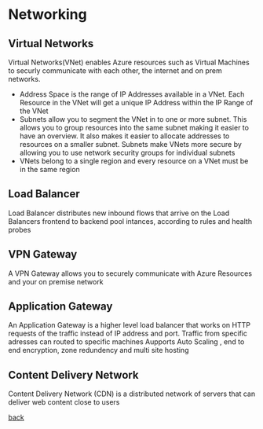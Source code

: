 # Networking

## Virtual Networks
Virtual Networks(VNet) enables Azure resources such as Virtual Machines to securly communicate with each other, the internet and on prem networks.
- Address Space is the range of IP Addresses available in a VNet. Each Resource in the VNet will get a unique IP Address within the IP Range of the VNet
- Subnets allow you to segment the VNet in to one or more subnet. This allows you to group resources into the same subnet making it easier to have an overview. It also makes it easier to allocate addresses to resources on a smaller subnet. Subnets make VNets more secure by allowing you to use network security groups for individual subnets
- VNets belong to a single region and every resource on a VNet must be in the same region


## Load Balancer
Load Balancer distributes new inbound flows that arrive on the Load Balancers frontend to backend pool intances, according to rules and health probes

## VPN Gateway
A VPN Gateway allows you to securely communicate with Azure Resources and your on premise network


## Application Gateway
An Application Gateway is a higher level load balancer that works on HTTP requests of the traffic instead of IP address and port.
Traffic from specific adresses can routed to specific machines
Aupports Auto Scaling , end to end encryption, zone redundency and multi site hosting

## Content Delivery Network
Content Delivery Network (CDN) is a distributed network of servers that can deliver web content close to users

[back](ReadMe.md)
